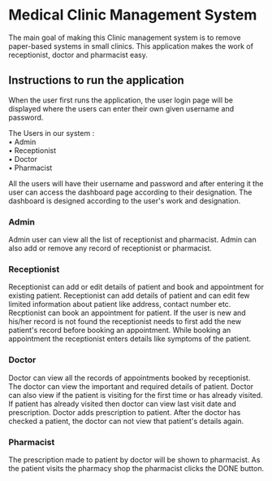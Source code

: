 # Medical Clinic Management System

  The main goal of making this Clinic management system is to remove paper-based systems in small clinics. This application makes the work of receptionist, doctor and pharmacist easy. 

## Instructions to run the application

  When the user first runs the application, the user login page will be displayed where the users can enter their own given username and password. 
  
  The Users in our system :  <br/>
      • Admin <br/>
      • Receptionist <br/>
      • Doctor <br/>
      • Pharmacist <br/>

  All the users will have their username and password and after entering it the user can access the dashboard page according to their designation. The dashboard is designed according to the user's work and designation.

### Admin 

  Admin user can view all the list of receptionist and pharmacist. Admin can also add or remove any record of receptionist or pharmacist.

### Receptionist

  Receptionist can add or edit details of patient and book and appointment for existing patient. Receptionist can add details of patient and can edit few limited information about patient like address, contact number etc. Recptionist can book an appointment for patient. If the user is new and his/her record is not found the receptionist needs to first add the new patient's record before booking an appointment. While booking an appointment the receptionist enters details like symptoms of the patient.

### Doctor

  Doctor can view all the records of appointments booked by receptionist. The doctor can view the important and required details of patient. Doctor can also view if the patient is visiting for the first time or has already visited. If patient has already visited then doctor can view last visit date and prescription. Doctor adds prescription to patient. After the doctor has checked a patient, the doctor can not view that patient's details again.

### Pharmacist

  The prescription made to patient by doctor will be shown to pharmacist. As the patient visits the pharmacy shop the pharmacist clicks the DONE button.
